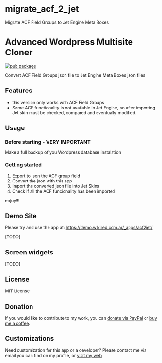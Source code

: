 # migrate_acf_2_jet
Migrate ACF Field Groups to Jet Engine Meta Boxes

# Advanced Wordpress Multisite Cloner

[![pub package](https://img.shields.io/badge/PUB-1.0.0-blue)](https://github.com/LuisCarrizo/migrate_acf_2_jet)

Convert ACF Field Groups json file to Jet Engine Meta Boxes json files


## Features
  - this version only works with ACF Field Groups
  - Some ACF functionality is not available in Jet Engine, so after importing Jet skin must be checked, compared and eventually modified.
  

## Usage

### Before starting - VERY IMPORTANT

Make a full backup of you Wordpress database instalation

### Getting started

1. Export to json the ACF group field 
2. Convert the json with this app
3. Import the converted json file into Jet Skins
4. Check if all the ACF funcionality has been imported

 enjoy!!!


## Demo Site

Please try and use the app at: https://demo.wikired.com.ar/_apps/acf2jet/

[TODO]

## Screen widgets

[TODO]


## License
MIT License

## Donation
If you would like to contribute to my work, you can [donate via PayPal](https://paypal.me/wikired )
or [buy me a coffee](https://buymeacoffee.com/wikired ).

## Customizations
Need customization for this app or a developer? Please contact me via email you can find on my profile, or [visit my web ](https://wikired.com.ar )


 
